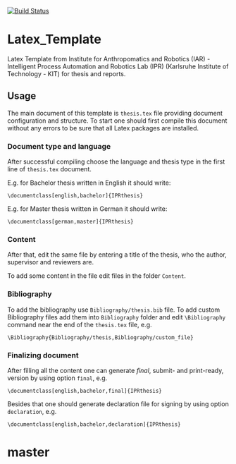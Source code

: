 [![Build Status](https://travis-ci.org/KITrobotics/Latex_Template.svg?branch=master)](https://travis-ci.org/KITrobotics/Latex_Template)

# Latex_Template
Latex Template from Institute for Anthropomatics and Robotics (IAR) - Intelligent Process Automation and Robotics Lab (IPR) (Karlsruhe Institute of Technology - KIT) for thesis and reports.

## Usage

The main document of this template is `thesis.tex` file providing document configuration and structure. To start one should first compile this document without any errors to be sure that all Latex packages are installed.

### Document type and language

After successful compiling choose the language and thesis type in the first line of `thesis.tex` document.

E.g. for Bachelor thesis written in English it should write:
```
\documentclass[english,bachelor]{IPRthesis}
```

E.g. for Master thesis written in German it should write:
```
\documentclass[german,master]{IPRthesis}
```

### Content

After that, edit the same file by entering a title of the thesis, who the author, supervisor and reviewers are.

To add some content in the file edit files in the folder `Content`.

### Bibliography

To add the bibliography use `Bibliography/thesis.bib` file. To add custom Bibliography files add them into `Bibliography` folder and edit `\Bibliography` command near the end of the `thesis.tex` file, e.g.
```
\Bibliography{Bibliography/thesis,Bibliography/custom_file}
```

### Finalizing document

After filling all the content one can generate *final*, submit- and print-ready, version by using option `final`, e.g.
```
\documentclass[english,bachelor,final]{IPRthesis}
```

Besides that one should generate declaration file for signing by using option `declaration`, e.g.
```
\documentclass[english,bachelor,declaration]{IPRthesis}
```
# master
